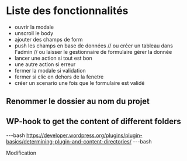 # Liste des fonctionnalités

- ouvrir la modale
- unscroll le body
- ajouter des champs de form
- push les champs en base de données // ou créer un tableau dans l'admin // ou laisser le gestionnaire de formulaire gérer la donnée
- lancer une action si tout est bon
- une autre action si erreur
- fermer la modale si validation
- fermer si clic en dehors de la fenetre
- créer un scenario une fois que le formulaire est validé

## Renommer le dossier au nom du projet

## WP-hook to get the content of different folders

---bash
https://developer.wordpress.org/plugins/plugin-basics/determining-plugin-and-content-directories/
---bash

Modification
